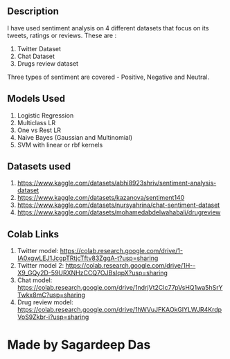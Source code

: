 ## Description

I have used sentiment analysis on 4 different datasets that focus on its tweets, ratings or reviews.
These are :
1. Twitter Dataset
2. Chat Dataset
3. Drugs review dataset

Three types of sentiment are covered - Positive, Negative and Neutral.

## Models Used

1. Logistic Regression
2. Multiclass LR
3. One vs Rest LR
4. Naive Bayes (Gaussian and Multinomial)
5. SVM with linear or rbf kernels

## Datasets used 

1. https://www.kaggle.com/datasets/abhi8923shriv/sentiment-analysis-dataset
2. https://www.kaggle.com/datasets/kazanova/sentiment140
3. https://www.kaggle.com/datasets/nursyahrina/chat-sentiment-dataset
4. https://www.kaggle.com/datasets/mohamedabdelwahabali/drugreview

## Colab Links  

1. Twitter model: https://colab.research.google.com/drive/1-IA0xgwLEJ1JcgpTRtjcTftv83ZggA-t?usp=sharing
2. Twitter model 2: https://colab.research.google.com/drive/1H--X9_GQy2D-59URXNHzCCQ7OJBsIqpX?usp=sharing
3. Chat model: https://colab.research.google.com/drive/1ndrjVt2CIc77pVsHQ1wa5hSrYTwkx8mC?usp=sharing
4. Drug review model: https://colab.research.google.com/drive/1hWVuJFKAOkGlYLWJR4KrdpVoS9Zkbr-i?usp=sharing

# Made by Sagardeep Das
